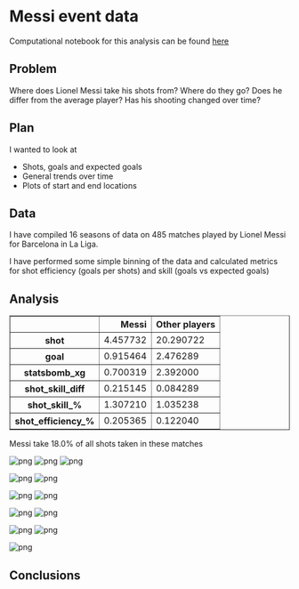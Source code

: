 
# Messi event data

Computational notebook for this analysis can be found [here](../notebooks/messi_01_finding_leo.ipynb)


## Problem

Where does Lionel Messi take his shots from? Where do they go? Does he differ from the average player? Has his shooting changed over time?


## Plan

I wanted to look at
* Shots, goals and expected goals
* General trends over time
* Plots of start and end locations


## Data

I have compiled 16 seasons of data on 485 matches played by Lionel Messi for Barcelona in La Liga.

I have performed some simple binning of the data and calculated metrics for shot efficiency (goals per shots) and skill (goals vs expected goals)


## Analysis

<table border="1" class="dataframe">
  <thead>
    <tr style="text-align: right;">
      <th> </th>
      <th>Messi</th>
      <th>Other players</th>
    </tr>
  </thead>
  <tbody>
    <tr>
      <th>shot</th>
      <td>4.457732</td>
      <td>20.290722</td>
    </tr>
    <tr>
      <th>goal</th>
      <td>0.915464</td>
      <td>2.476289</td>
    </tr>
    <tr>
      <th>statsbomb_xg</th>
      <td>0.700319</td>
      <td>2.392000</td>
    </tr>
    <tr>
      <th>shot_skill_diff</th>
      <td>0.215145</td>
      <td>0.084289</td>
    </tr>
    <tr>
      <th>shot_skill_%</th>
      <td>1.307210</td>
      <td>1.035238</td>
    </tr>
    <tr>
      <th>shot_efficiency_%</th>
      <td>0.205365</td>
      <td>0.122040</td>
    </tr>
  </tbody>
</table>

Messi take 18.0% of all shots taken in these matches


![png](figures/messi_01_finding_leo_14_0.png)
![png](figures/messi_01_finding_leo_14_1.png)
![png](figures/messi_01_finding_leo_14_2.png)

![png](figures/messi_01_finding_leo_17_0.png)
![png](figures/messi_01_finding_leo_17_1.png)

![png](figures/messi_01_finding_leo_19_0.png)
![png](figures/messi_01_finding_leo_19_1.png)

![png](figures/messi_01_finding_leo_19_3.png)
![png](figures/messi_01_finding_leo_20_0.png)

![png](figures/messi_01_finding_leo_23_0.png)
![png](figures/messi_01_finding_leo_23_1.png)

![png](figures/messi_01_finding_leo_26_0.png)


## Conclusions

